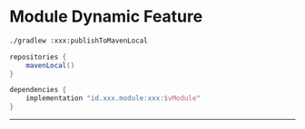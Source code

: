 # Module Dynamic Feature

```bash
./gradlew :xxx:publishToMavenLocal
```

```gradle
repositories {
    mavenLocal()
}

dependencies {
    implementation "id.xxx.module:xxx:$vModule"
}
```
---